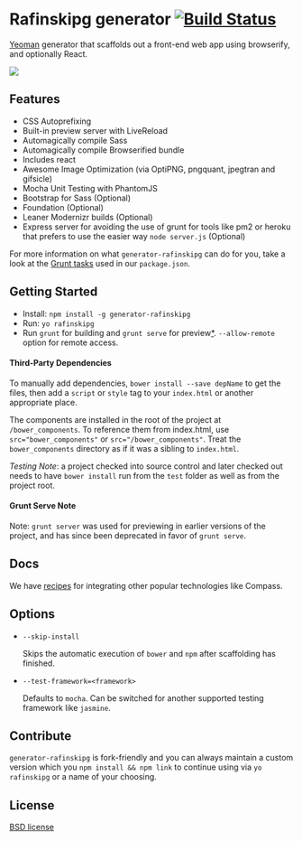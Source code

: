 # Rafinskipg generator [![Build Status](https://secure.travis-ci.org/yeoman/generator-rafinskipg.svg?branch=master)](http://travis-ci.org/yeoman/generator-rafinskipg)

[Yeoman](http://yeoman.io) generator that scaffolds out a front-end web app using browserify, and optionally React.

![](http://i.imgur.com/uKTT2Hj.png)

## Features

* CSS Autoprefixing
* Built-in preview server with LiveReload
* Automagically compile Sass
* Automagically compile Browserified bundle
* Includes react
* Awesome Image Optimization (via OptiPNG, pngquant, jpegtran and gifsicle)
* Mocha Unit Testing with PhantomJS
* Bootstrap for Sass (Optional)
* Foundation (Optional)
* Leaner Modernizr builds (Optional)
* Express server for avoiding the use of grunt for tools like pm2 or heroku that prefers to use the easier way `node server.js` (Optional)

For more information on what `generator-rafinskipg` can do for you, take a look at the [Grunt tasks](https://github.com/yeoman/generator-rafinskipg/blob/master/app/templates/_package.json) used in our `package.json`.


## Getting Started

- Install: `npm install -g generator-rafinskipg`
- Run: `yo rafinskipg`
- Run `grunt` for building and `grunt serve` for preview[\*](#grunt-serve-note). `--allow-remote` option for remote access.


#### Third-Party Dependencies

To manually add dependencies, `bower install --save depName` to get the files, then add a `script` or `style` tag to your `index.html` or another appropriate place.

The components are installed in the root of the project at `/bower_components`. To reference them from index.html, use `src="bower_components"` or `src="/bower_components"`. Treat the `bower_components` directory as if it was a sibling to `index.html`.

*Testing Note*: a project checked into source control and later checked out needs to have `bower install` run from the `test` folder as well as from the project root.


#### Grunt Serve Note

Note: `grunt server` was used for previewing in earlier versions of the project, and has since been deprecated in favor of `grunt serve`.


## Docs

We have [recipes](docs/recipes) for integrating other popular technologies like Compass.


## Options

* `--skip-install`

  Skips the automatic execution of `bower` and `npm` after scaffolding has finished.

* `--test-framework=<framework>`

  Defaults to `mocha`. Can be switched for another supported testing framework like `jasmine`.

## Contribute

`generator-rafinskipg` is fork-friendly and you can always maintain a custom version which you `npm install && npm link` to continue using via `yo rafinskipg` or a name of your choosing.


## License

[BSD license](http://opensource.org/licenses/bsd-license.php)
